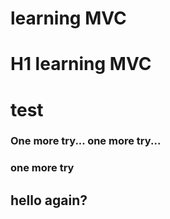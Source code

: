 
# learning MVC


# H1 learning MVC


# test



















### One more try... one more try...

### one more try


## hello again?

